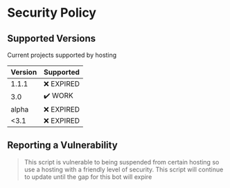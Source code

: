 # Security Policy

## Supported Versions

Current projects supported by hosting

| Version | Supported          |
| ------- | ------------------ |
| 1.1.1   | :x: EXPIRED        |
| 3.0     | ✔️  WORK           |         
| alpha   | :x: EXPIRED        |
| <3.1    | :x: EXPIRED        |

## Reporting a Vulnerability

> This script is vulnerable to being suspended from certain hosting so use a hosting with a friendly level of security.
> This script will continue to update until the gap for this bot will expire 
